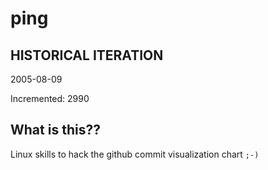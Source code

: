 # ping

## HISTORICAL ITERATION
2005-08-09

Incremented: 2990

## What is this?? 
Linux skills to hack the github commit visualization chart `;-)`
